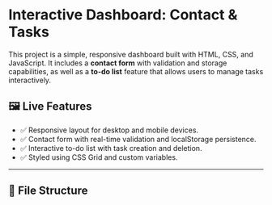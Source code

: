 # Interactive Dashboard: Contact & Tasks

This project is a simple, responsive dashboard built with HTML, CSS, and JavaScript. It includes a **contact form** with validation and storage capabilities, as well as a **to-do list** feature that allows users to manage tasks interactively.

## 🖼️ Live Features

- ✅ Responsive layout for desktop and mobile devices.
- ✅ Contact form with real-time validation and localStorage persistence.
- ✅ Interactive to-do list with task creation and deletion.
- ✅ Styled using CSS Grid and custom variables.

---

## 📁 File Structure
